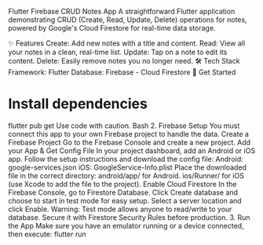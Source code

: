 Flutter Firebase CRUD Notes App
A straightforward Flutter application demonstrating CRUD (Create, Read, Update, Delete) operations for notes, powered by Google's Cloud Firestore for real-time data storage.

✨ Features
Create: Add new notes with a title and content.
Read: View all your notes in a clean, real-time list.
Update: Tap on a note to edit its content.
Delete: Easily remove notes you no longer need.
🛠️ Tech Stack
Framework: Flutter
Database: Firebase - Cloud Firestore
🚀 Get Started

# Install dependencies

flutter pub get
Use code with caution.
Bash 2. Firebase Setup
You must connect this app to your own Firebase project to handle the data.
Create a Firebase Project
Go to the Firebase Console and create a new project.
Add your App & Get Config File
In your project dashboard, add an Android or iOS app.
Follow the setup instructions and download the config file:
Android: google-services.json
iOS: GoogleService-Info.plist
Place the downloaded file in the correct directory:
android/app/ for Android.
ios/Runner/ for iOS (use Xcode to add the file to the project).
Enable Cloud Firestore
In the Firebase Console, go to Firestore Database.
Click Create database and choose to start in test mode for easy setup.
Select a server location and click Enable.
Warning: Test mode allows anyone to read/write to your database. Secure it with Firestore Security Rules before production. 3. Run the App
Make sure you have an emulator running or a device connected, then execute:
flutter run
